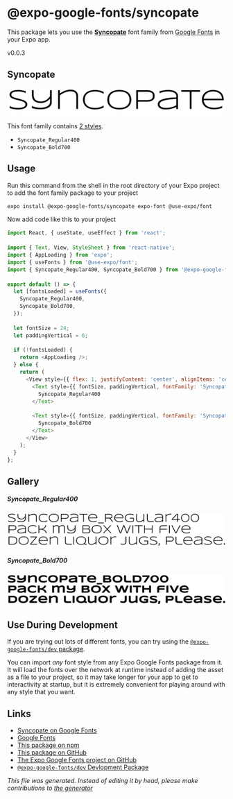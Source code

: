 # @expo-google-fonts/syncopate

This package lets you use the [**Syncopate**](https://fonts.google.com/specimen/Syncopate) font family from [Google Fonts](https://fonts.google.com/) in your Expo app.

v0.0.3

## Syncopate

![Syncopate](./font-family.png)

This font family contains [2 styles](#gallery).

- `Syncopate_Regular400`
- `Syncopate_Bold700`

## Usage

Run this command from the shell in the root directory of your Expo project to add the font family package to your project
```sh
expo install @expo-google-fonts/syncopate expo-font @use-expo/font
```

Now add code like this to your project
```js
import React, { useState, useEffect } from 'react';

import { Text, View, StyleSheet } from 'react-native';
import { AppLoading } from 'expo';
import { useFonts } from '@use-expo/font';
import { Syncopate_Regular400, Syncopate_Bold700 } from '@expo-google-fonts/syncopate';

export default () => {
  let [fontsLoaded] = useFonts({
    Syncopate_Regular400,
    Syncopate_Bold700,
  });

  let fontSize = 24;
  let paddingVertical = 6;

  if (!fontsLoaded) {
    return <AppLoading />;
  } else {
    return (
      <View style={{ flex: 1, justifyContent: 'center', alignItems: 'center' }}>
        <Text style={{ fontSize, paddingVertical, fontFamily: 'Syncopate_Regular400' }}>
          Syncopate_Regular400
        </Text>

        <Text style={{ fontSize, paddingVertical, fontFamily: 'Syncopate_Bold700' }}>
          Syncopate_Bold700
        </Text>
      </View>
    );
  }
};

```

## Gallery

##### Syncopate_Regular400
![Syncopate_Regular400](./8f40fe696b566662712524f9cf3f5c4aff3afa640f0bd4ec0e527c22369561a9.ttf.png)

##### Syncopate_Bold700
![Syncopate_Bold700](./0c6b8fb391ff34b292bb2091302fb45fcc3b16eefc6bf4e67b9f1fe38f4ab3fe.ttf.png)


## Use During Development

If you are trying out lots of different fonts, you can try using the [`@expo-google-fonts/dev` package](https://github.com/expo/google-fonts/tree/master/font-packages/dev#readme).

You can import *any* font style from any Expo Google Fonts package from it. It will load the fonts
over the network at runtime instead of adding the asset as a file to your project, so it may take longer
for your app to get to interactivity at startup, but it is extremely convenient
for playing around with any style that you want.

## Links

- [Syncopate on Google Fonts](https://fonts.google.com/specimen/Syncopate)
- [Google Fonts](https://fonts.google.com/)
- [This package on npm](https://www.npmjs.com/package/@expo-google-fonts/syncopate)
- [This package on GitHub](https://github.com/expo/google-fonts/tree/master/font-packages/syncopate)
- [The Expo Google Fonts project on GitHub](https://github.com/expo/google-fonts)
- [`@expo-google-fonts/dev` Devlopment Package](https://github.com/expo/google-fonts/tree/master/font-packages/dev)


*This file was generated. Instead of editing it by head, please make contributions to [the generator](https://github.com/expo/google-fonts/tree/master/packages/generator)*
